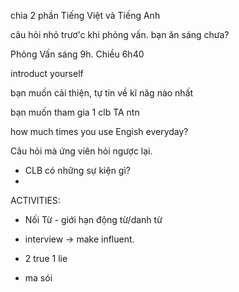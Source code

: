 chia 2 phần Tiếng Việt và Tiếng Anh

câu hỏi nhỏ trươ'c khi phỏng vấn. bạn ăn sáng chưa? 

Phỏng Vấn sáng 9h. Chiều 6h40

introduct yourself

bạn muốn cải thiện, tự tin về kĩ năg nào nhất

bạn muốn tham gia 1 clb TA ntn

how much times you use Engish everyday?


Câu hỏi mà ứng viên hỏi ngược lại.
+ CLB có những sự kiện gì?
+ 

ACTIVITIES: 
+ Nối Từ - giới hạn động từ/danh từ
+ interview -> make influent. 
+ 2 true 1 lie


+  ma sói  
 